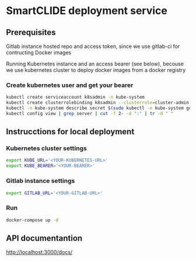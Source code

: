 # SmartCLIDE deployment service
## Prerequisites
Gitlab instance hosted repo and access token, since we use gitlab-ci for contructing Docker images

Running Kubernetes instance and an access bearer (see below), becouse we use kubernetes cluster to deploy docker images from a docker registry

### Create kubernetes user and get your bearer
``` bash
kubectl create serviceaccount k8sadmin -n kube-system
kubectl create clusterrolebinding k8sadmin --clusterrole=cluster-admin --serviceaccount=kube-system:k8sadmin
kubectl -n kube-system describe secret $(sudo kubectl -n kube-system get secret | (grep k8sadmin || echo "$_") | awk '{print $1}') | grep token: | awk '{print $2}'
kubectl config view | grep server | cut -f 2- -d ":" | tr -d " "
```


## Instrucctions for local deployment
### Kubernetes cluster settings
```bash 
export KUBE_URL='<YOUR-KUBERNETES-URL>'
export KUBE_BEARER='<YOUR-BEARER>'
```
### Gitlab instance settings
```bash 
export GITLAB_URL='<YOUR-GITLAB-URL>'
```

### Run 
``` bash 
docker-compose up -d 
```
## API documentantion 
[http://localhost:3000/docs/](http://localhost:3000/docs/)
